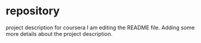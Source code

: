 # repository
project description for coursera
I am editing the README file. Adding some more details about the project description.
